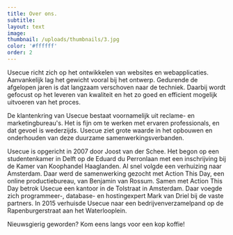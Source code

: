```yaml
---
title: Over ons.
subtitle:
layout: text
image:
thumbnail: /uploads/thumbnails/3.jpg
color: '#ffffff'
order: 2
---
```


Usecue richt zich op het ontwikkelen van websites en webapplicaties. Aanvankelijk lag het gewicht vooral bij het ontwerp. Gedurende de afgelopen jaren is dat langzaam verschoven naar de techniek. Daarbij wordt gefocust op het leveren van kwaliteit en het zo goed en efficient mogelijk uitvoeren van het proces.

De klantenkring van Usecue bestaat voornamelijk uit reclame- en marketingbureau's. Het is fijn om te werken met ervaren professionals, en dat gevoel is wederzijds. Usecue ziet grote waarde in het opbouwen en onderhouden van deze duurzame samenwerkingsverbanden.

Usecue is opgericht in 2007 door Joost van der Schee. Het begon op een studentenkamer in Delft op de Eduard du Perronlaan met een inschrijving bij de Kamer van Koophandel Haaglanden. Al snel volgde een verhuizing naar Amsterdam. Daar werd de samenwerking gezocht met Action This Day, een online productiebureau, van Benjamin van Rossum. Samen met Action This Day betrok Usecue een kantoor in de Tolstraat in Amsterdam. Daar voegde zich programmeer-, database- en hostingexpert Mark van Driel bij de vaste partners. In 2015 verhuisde Usecue naar een bedrijvenverzamelpand op de Rapenburgerstraat aan het Waterlooplein.

Nieuwsgierig geworden? Kom eens langs voor een kop koffie!